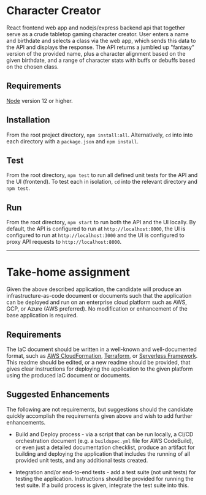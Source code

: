 # Character Creator
React frontend web app and nodejs/express backend api that together serve as a crude tabletop gaming character creator. User enters a name and birthdate and selects a class via the web app, which sends this data to the API and displays the response. The API returns a jumbled up "fantasy" version of the provided name, plus a character alignment based on the given birthdate, and a range of character stats with buffs or debuffs based on the chosen class.

## Requirements
[Node](nodejs.org) version 12 or higher.
## Installation
From the root project directory, `npm install:all`. Alternatively, `cd` into into each directory with a `package.json` and `npm install`.
## Test
From the root directory, `npm test` to run all defined unit tests for the API and the UI (frontend). To test each in isolation, `cd` into the relevant directory and `npm test`.
## Run
From the root directory, `npm start` to run both the API and the UI locally. By default, the API is configured to run at `http://localhost:8000`, the UI is configured to run at `http://localhost:3000` and the UI is configured to proxy API requests to `http://localhost:8000`.

***

# Take-home assignment
Given the above described application, the candidate will produce an infrastructure-as-code document or documents such that the application can be deployed and run on an enterprise cloud platform such as AWS, GCP, or Azure (AWS preferred). No modification or enhancement of the base application is required.

## Requirements
The IaC document should be written in a well-known and well-documented format, such as [AWS CloudFormation](https://aws.amazon.com/cloudformation/), [Terraform](https://www.terraform.io/), or [Serverless Framework](https://www.serverless.com/). This readme should be edited, or a new readme should be provided, that gives clear instructions for deploying the application to the given platform using the produced IaC document or documents.

## Suggested Enhancements
The following are not requirements, but suggestions should the candidate quickly accomplish the requirements given above and wish to add further enhancements.

- Build and Deploy process - via a script that can be run locally, a CI/CD orchestration document (e.g. a `buildspec.yml` file for AWS CodeBuild), or even just a detailed documentation checklist, produce an artifact for building and deploying the application that includes the running of all provided unit tests, and any additional tests created.

- Integration and/or end-to-end tests - add a test suite (not unit tests) for testing the application. Instructions should be provided for running the test suite. If a build process is given, integrate the test suite into this.
